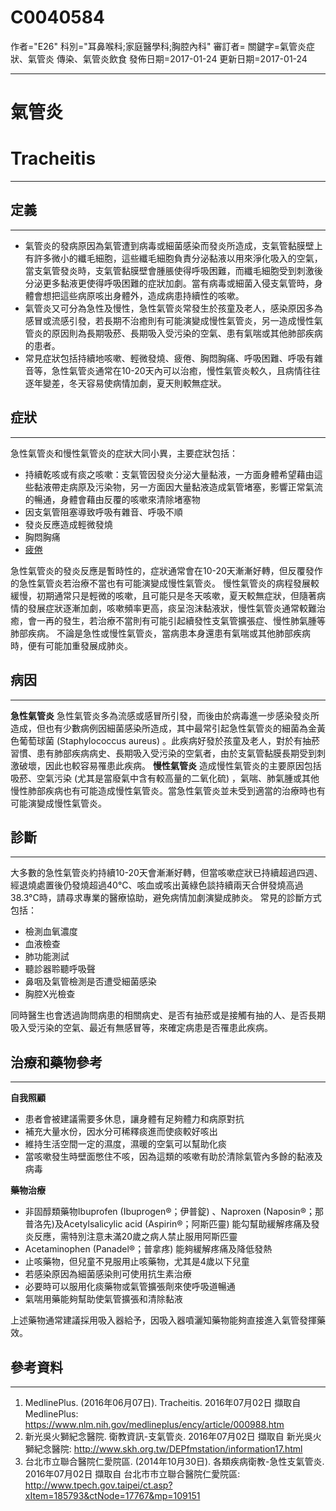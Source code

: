 # C0040584
作者="E26"
科別="耳鼻喉科;家庭醫學科;胸腔內科"
審訂者=
關鍵字=氣管炎症狀、氣管炎 傳染、氣管炎飲食
發佈日期=2017-01-24
更新日期=2017-01-24

----------
# 氣管炎
# Tracheitis
----------
## 定義
----------
- 氣管炎的發病原因為氣管遭到病毒或細菌感染而發炎所造成，支氣管黏膜壁上有許多微小的纖毛細胞，這些纖毛細胞負責分泌黏液以用來淨化吸入的空氣，當支氣管發炎時，支氣管黏膜壁會腫脹使得呼吸困難，而纖毛細胞受到刺激後分泌更多黏液更使得呼吸困難的症狀加劇。當有病毒或細菌入侵支氣管時，身體會想把這些病原咳出身體外，造成病患持續性的咳嗽。
- 氣管炎又可分為急性及慢性，急性氣管炎常發生於孩童及老人，感染原因多為感冒或流感引發，若長期不治癒則有可能演變成慢性氣管炎，另一造成慢性氣管炎的原因則為長期吸菸、長期吸入受污染的空氣、患有氣喘或其他肺部疾病的患者。
- 常見症狀包括持續地咳嗽、輕微發燒、疲倦、胸悶胸痛、呼吸困難、呼吸有雜音等，急性氣管炎通常在10-20天內可以治癒，慢性氣管炎較久，且病情往往逐年變差，冬天容易使病情加劇，夏天則較無症狀。
## 症狀
----------

急性氣管炎和慢性氣管炎的症狀大同小異，主要症狀包括：

- 持續乾咳或有痰之咳嗽：支氣管因發炎分泌大量黏液，一方面身體希望藉由這些黏液帶走病原及污染物，另一方面因大量黏液造成氣管堵塞，影響正常氣流的暢通，身體會藉由反覆的咳嗽來清除堵塞物
- 因支氣管阻塞導致呼吸有雜音、呼吸不順
- 發炎反應造成輕微發燒
- 胸悶胸痛
- [疲倦](C0015672)

急性氣管炎的發炎反應是暫時性的，症狀通常會在10-20天漸漸好轉，但反覆發作的急性氣管炎若治療不當也有可能演變成慢性氣管炎。
慢性氣管炎的病程發展較緩慢，初期通常只是輕微的咳嗽，且可能只是冬天咳嗽，夏天較無症狀，但隨著病情的發展症狀逐漸加劇，咳嗽頻率更高，痰呈泡沫黏液狀，慢性氣管炎通常較難治癒，會一再的發生，若治療不當則有可能引起續發性支氣管擴張症、慢性肺氣腫等肺部疾病。
不論是急性或慢性氣管炎，當病患本身還患有氣喘或其他肺部疾病時，便有可能加重發展成肺炎。

## 病因
----------

**急性氣管炎**
急性氣管炎多為流感或感冒所引發，而後由於病毒進一步感染發炎所造成，但也有少數病例因細菌感染所造成，其中最常引起急性氣管炎的細菌為金黃色葡萄球菌 (Staphylococcus aureus) 。此疾病好發於孩童及老人，對於有抽菸習慣、患有肺部疾病病史、長期吸入受污染的空氣者，由於支氣管黏膜長期受到刺激破壞，因此也較容易罹患此疾病。
**慢性氣管炎**
造成慢性氣管炎的主要原因包括吸菸、空氣污染 (尤其是當廢氣中含有較高量的二氧化硫) ，氣喘、肺氣腫或其他慢性肺部疾病也有可能造成慢性氣管炎。當急性氣管炎並未受到適當的治療時也有可能演變成慢性氣管炎。

## 診斷
----------

大多數的急性氣管炎約持續10-20天會漸漸好轉，但當咳嗽症狀已持續超過四週、經退燒處置後仍發燒超過40°C、咳血或咳出黃綠色談持續兩天合併發燒高過38.3°C時，請尋求專業的醫療協助，避免病情加劇演變成肺炎。
常見的診斷方式包括：

- 檢測血氧濃度
- 血液檢查
- 肺功能測試
- 聽診器聆聽呼吸聲
- 鼻咽及氣管檢測是否遭受細菌感染
- 胸腔X光檢查

同時醫生也會透過詢問病患的相關病史、是否有抽菸或是接觸有抽的人、是否長期吸入受污染的空氣、最近有無感冒等，來確定病患是否罹患此疾病。

## 治療和藥物參考
----------

**自我照顧**

- 患者會被建議需要多休息，讓身體有足夠體力和病原對抗
- 補充大量水份，因水分可稀釋痰進而使痰較好咳出
- 維持生活空間一定的濕度，濕暖的空氣可以幫助化痰
- 當咳嗽發生時壁面憋住不咳，因為這類的咳嗽有助於清除氣管內多餘的黏液及病毒

**藥物治療**

- 非固醇類藥物Ibuprofen (Ibuprogen®；伊普錠) 、Naproxen (Naposin®；那普洛先)及Acetylsalicylic acid (Aspirin®；阿斯匹靈) 能勾幫助緩解疼痛及發炎反應，需特別注意未滿20歲之病人禁止服用阿斯匹靈
- Acetaminophen (Panadel®；普拿疼) 能夠緩解疼痛及降低發熱
- 止咳藥物，但兒童不見服用止咳藥物，尤其是4歲以下兒童
- 若感染原因為細菌感染則可使用抗生素治療
- 必要時可以服用化痰藥物或氣管擴張劑來使呼吸道暢通
- 氣喘用藥能夠幫助使氣管擴張和清除黏液

上述藥物通常建議採用吸入器給予，因吸入器噴灑知藥物能夠直接進入氣管發揮藥效。

## 參考資料
----------
1. MedlinePlus. (2016年06月07日). Tracheitis. 2016年07月02日 擷取自 MedlinePlus: https://www.nlm.nih.gov/medlineplus/ency/article/000988.htm
2. 新光吳火獅紀念醫院. 衛教資訊-支氣管炎. 2016年07月02日 擷取自 新光吳火獅紀念醫院: http://www.skh.org.tw/DEPfmstation/information17.html
3. 台北市立聯合醫院仁愛院區. (2014年10月30日). 各類疾病衛教-急性支氣管炎. 2016年07月02日 擷取自 台北市市立聯合醫院仁愛院區: http://www.tpech.gov.taipei/ct.asp?xItem=185793&ctNode=17767&mp=109151

